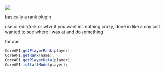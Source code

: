 [![](https://jitpack.io/v/nadir-gg/Core.svg)](https://jitpack.io/#nadir-gg/Core)


basically a rank plugin

use or edit/fork or wtvr if you want idc
nothing crazy, done in like a day just wanted to see where i was at and do something

for api:

```java
CoreAPI.getPlayerRank(player); 
CoreAPI.getRank(name); 
CoreAPI.getPlayerData(player); 
CoreAPI.isStaffMode(player); 
```
